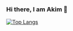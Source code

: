 ### Hi there, I am Akim 👋
[![Top Langs](https://github-readme-stats.vercel.app/api/top-langs/?username=MycroftBrooks&layout=compact)](https://github.com/anuraghazra/github-readme-stats)
